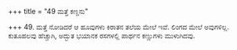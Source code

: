 +++
title = "49 ಮತ್ತೆ ಕಣ್ಡನು"

+++
49. ಮತ್ತೆ ನೋಡಿದರೆ ಆ ಹೂವುಗಳು ಕಿರಾತನ ತಲೆಯ ಮೇಲೆ ಇವೆ. ಲಿಂಗದ ಮೇಲೆ ಅವುಗಳಿಲ್ಲ. ಕುತೂಹಲವು ಹೆಚ್ಚಾಗಿ, ಅದ್ಭುತ ಭಯಾನಕ ರಸಗಳಲ್ಲಿ ಪಾರ್ಥನ ಕಣ್ಣುಗಳು ಮುಳುಗಿದವು.